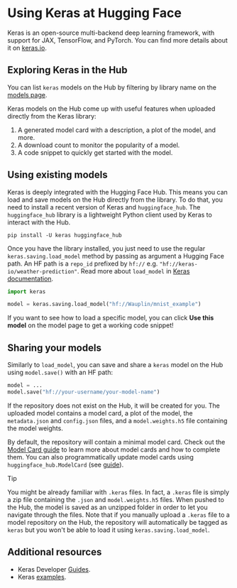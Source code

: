 # Using Keras at Hugging Face

Keras is an open-source multi-backend deep learning framework, with support for JAX, TensorFlow, and PyTorch. You can find more details about it on [keras.io](https://keras.io/).

## Exploring Keras in the Hub

You can list `keras` models on the Hub by filtering by library name on the [models page](https://huggingface.co/models?library=keras&sort=downloads).

Keras models on the Hub come up with useful features when uploaded directly from the Keras library:
1. A generated model card with a description, a plot of the model, and more.
2. A download count to monitor the popularity of a model.
3. A code snippet to quickly get started with the model.


## Using existing models

Keras is deeply integrated with the Hugging Face Hub. This means you can load and save models on the Hub directly from the library. To do that, you need to install a recent version of Keras and `huggingface_hub`. The `huggingface_hub` library is a lightweight Python client used by Keras to interact with the Hub.

```
pip install -U keras huggingface_hub
```

Once you have the library installed, you just need to use the regular `keras.saving.load_model` method by passing as argument a Hugging Face path. An HF path is a `repo_id` prefixed by `hf://` e.g. `"hf://keras-io/weather-prediction"`. Read more about `load_model` in [Keras documentation](https://keras.io/api/models/model_saving_apis/model_saving_and_loading/#load_model-function).

```py
import keras

model = keras.saving.load_model("hf://Wauplin/mnist_example")
```

If you want to see how to load a specific model, you can click **Use this model** on the model page to get a working code snippet! 

## Sharing your models

Similarly to `load_model`, you can save and share a `keras` model on the Hub using `model.save()` with an HF path:


```py
model = ...
model.save("hf://your-username/your-model-name")
```

If the repository does not exist on the Hub, it will be created for you. The uploaded model contains a model card, a plot of the model, the `metadata.json` and `config.json` files, and a `model.weights.h5` file containing the model weights.

By default, the repository will contain a minimal model card. Check out the [Model Card guide](https://huggingface.co/docs/hub/model-cards) to learn more about model cards and how to complete them. You can also programmatically update model cards using `huggingface_hub.ModelCard` (see [guide](https://huggingface.co/docs/huggingface_hub/guides/model-cards)).

> [!TIP]
> You might be already familiar with `.keras` files. In fact, a `.keras` file is simply a zip file containing the `.json` and `model.weights.h5` files. When pushed to the Hub, the model is saved as an unzipped folder in order to let you navigate through the files. Note that if you manually upload a `.keras` file to a model repository on the Hub, the repository will automatically be tagged as `keras` but you won't be able to load it using `keras.saving.load_model`.

## Additional resources

* Keras Developer [Guides](https://keras.io/guides/).
* Keras [examples](https://keras.io/examples/).
